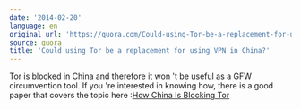```yaml
---
date: '2014-02-20'
language: en
original_url: 'https://quora.com/Could-using-Tor-be-a-replacement-for-using-VPN-in-China/answer/Clément-Renaud'
source: quora
title: 'Could using Tor be a replacement for using VPN in China?'
---
```


Tor is blocked in China and therefore it won 't be useful as a GFW
circumvention tool. If you 're interested in knowing how, there is a
good paper that covers the topic here :[How China Is Blocking
Tor](http://arxiv.org/abs/1204.0447)
